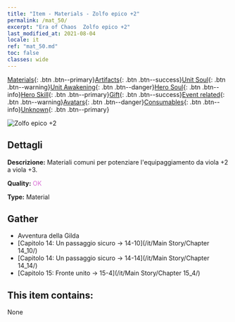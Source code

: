 ```yaml
---
title: "Item - Materials - Zolfo epico +2"
permalink: /mat_50/
excerpt: "Era of Chaos  Zolfo epico +2"
last_modified_at: 2021-08-04
locale: it
ref: "mat_50.md"
toc: false
classes: wide
---
```

 [Materials](/ItemsIT/){: .btn .btn--primary}[Artifacts](/ItemsIT/Artifacts/){: .btn .btn--success}[Unit Soul](/ItemsIT/UnitSoul/){: .btn .btn--warning}[Unit Awakening](/ItemsIT/UnitAwakening/){: .btn .btn--danger}[Hero Soul](/ItemsIT/HeroSoul/){: .btn .btn--info}[Hero Skill](/ItemsIT/HeroSkill/){: .btn .btn--primary}[Gift](/ItemsIT/Gift/){: .btn .btn--success}[Event related](/ItemsIT/Events/){: .btn .btn--warning}[Avatars](/ItemsIT/Avatars/){: .btn .btn--danger}[Consumables](/ItemsIT/Consumables/){: .btn .btn--info}[Unknown](/ItemsIT/Unknown/){: .btn .btn--primary}

 ![Zolfo epico +2](/images/t/i_cailiao_liuhuang2.png)

## Dettagli
 **Descrizione:** Materiali comuni per potenziare l'equipaggiamento da viola +2 a viola +3.

 **Quality:** <span style="color: #DA70D6">OK</span>

 **Type:** Material

## Gather

*    Avventura della Gilda 
*    [Capitolo 14: Un passaggio sicuro -> 14-10](/it/Main Story/Chapter 14_10/) 
*    [Capitolo 14: Un passaggio sicuro -> 14-14](/it/Main Story/Chapter 14_14/) 
*    [Capitolo 15: Fronte unito -> 15-4](/it/Main Story/Chapter 15_4/) 

## This item contains:

  None

